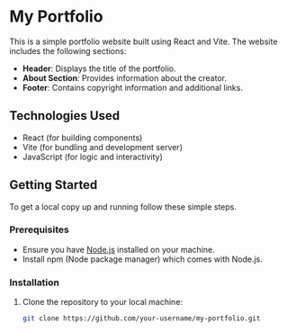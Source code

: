 # My Portfolio

This is a simple portfolio website built using React and Vite. The website includes the following sections:

- **Header**: Displays the title of the portfolio.
- **About Section**: Provides information about the creator.
- **Footer**: Contains copyright information and additional links.

## Technologies Used

- React (for building components)
- Vite (for bundling and development server)
- JavaScript (for logic and interactivity)

## Getting Started

To get a local copy up and running follow these simple steps.

### Prerequisites

- Ensure you have [Node.js](https://nodejs.org/en/download/) installed on your machine.
- Install npm (Node package manager) which comes with Node.js.

### Installation

1. Clone the repository to your local machine:

   ```bash
   git clone https://github.com/your-username/my-portfolio.git

